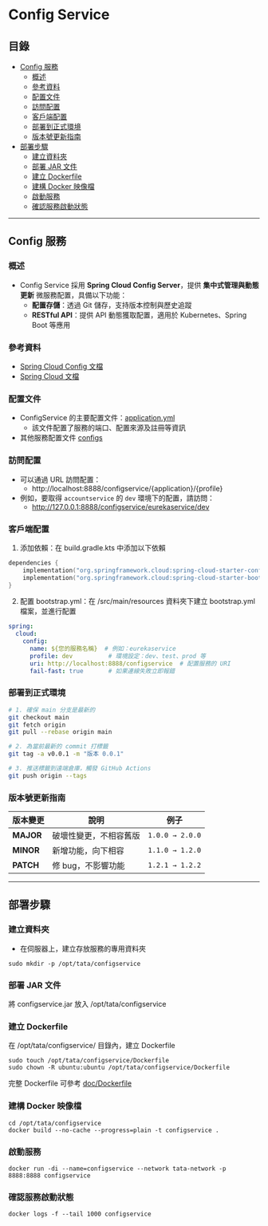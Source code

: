 # Config Service

## 目錄

- [Config 服務](#config-服務)
    - [概述](#概述)
    - [參考資料](#參考資料)
    - [配置文件](#配置文件)
    - [訪問配置](#訪問配置)
    - [客戶端配置](#客戶端配置)
    - [部署到正式環境](#部署到正式環境)
    - [版本號更新指南](#版本號更新指南)
- [部署步驟](#部署步驟)
    - [建立資料夾](#建立資料夾)
    - [部署 JAR 文件](#部署-jar-文件)
    - [建立 Dockerfile](#建立-dockerfile)
    - [建構 Docker 映像檔](#建構-docker-映像檔)
    - [啟動服務](#啟動服務)
    - [確認服務啟動狀態](#確認服務啟動狀態)

---

## Config 服務

### 概述

- Config Service 採用 **Spring Cloud Config Server**，提供 **集中式管理與動態更新** 微服務配置，具備以下功能：
    - **配置存儲**：透過 Git 儲存，支持版本控制與歷史追蹤
    - **RESTful API**：提供 API 動態獲取配置，適用於 Kubernetes、Spring Boot 等應用

### 參考資料

- [Spring Cloud Config 文檔](https://docs.spring.io/spring-cloud-config/docs/current/reference/html/)
- [Spring Cloud 文檔](https://spring.io/projects/spring-cloud)

### 配置文件

- ConfigService 的主要配置文件：[application.yml](src%2Fmain%2Fresources%2Fapplication.yml)
    - 該文件配置了服務的端口、配置來源及註冊等資訊
- 其他服務配置文件 [configs](configs)

### 訪問配置

- 可以通過 URL 訪問配置：
    - http://localhost:8888/configservice/{application}/{profile}
- 例如，要取得 `accountservice` 的 `dev` 環境下的配置，請訪問：
    - http://127.0.0.1:8888/configservice/eurekaservice/dev

### 客戶端配置

1. 添加依賴：在 build.gradle.kts 中添加以下依賴

```kotlin
dependencies {
    implementation("org.springframework.cloud:spring-cloud-starter-config")
    implementation("org.springframework.cloud:spring-cloud-starter-bootstrap")
}
```

2. 配置 bootstrap.yml：在 /src/main/resources 資料夾下建立 bootstrap.yml 檔案，並進行配置

```yaml
spring:
  cloud:
    config:
      name: ${您的服務名稱}  # 例如：eurekaservice
      profile: dev          # 環境設定：dev、test、prod 等
      uri: http://localhost:8888/configservice  # 配置服務的 URI
      fail-fast: true       # 如果連線失敗立即報錯
```

### 部署到正式環境

```bash
# 1. 確保 main 分支是最新的
git checkout main
git fetch origin
git pull --rebase origin main

# 2. 為當前最新的 commit 打標籤
git tag -a v0.0.1 -m "版本 0.0.1"

# 3. 推送標籤到遠端倉庫，觸發 GitHub Actions
git push origin --tags
```

### 版本號更新指南

| 版本變更      | 說明          | 例子              |
|-----------|-------------|-----------------|
| **MAJOR** | 破壞性變更，不相容舊版 | `1.0.0 → 2.0.0` |
| **MINOR** | 新增功能，向下相容   | `1.1.0 → 1.2.0` |
| **PATCH** | 修 bug，不影響功能 | `1.2.1 → 1.2.2` |

---

## 部署步驟

### 建立資料夾

- 在伺服器上，建立存放服務的專用資料夾

```shell
sudo mkdir -p /opt/tata/configservice
```

### 部署 JAR 文件

將 configservice.jar 放入 /opt/tata/configservice

### 建立 Dockerfile

在 /opt/tata/configservice/ 目錄內，建立 Dockerfile

```shell
sudo touch /opt/tata/configservice/Dockerfile
sudo chown -R ubuntu:ubuntu /opt/tata/configservice/Dockerfile
```

完整 Dockerfile 可參考 [doc/Dockerfile](doc/Dockerfile)

### 建構 Docker 映像檔

```shell
cd /opt/tata/configservice
docker build --no-cache --progress=plain -t configservice .
```

### 啟動服務

```shell
docker run -di --name=configservice --network tata-network -p 8888:8888 configservice
```

### 確認服務啟動狀態

```shell
docker logs -f --tail 1000 configservice
```